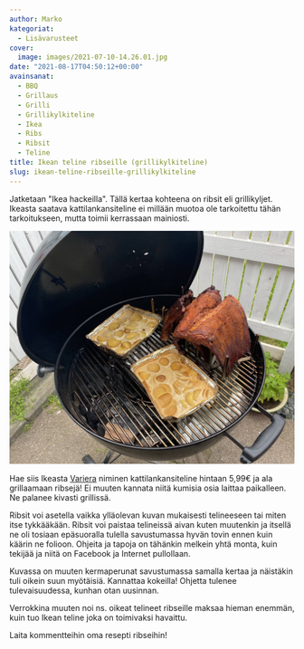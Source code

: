 ```yaml
---
author: Marko
kategoriat:
  - Lisävarusteet
cover:
  image: images/2021-07-10-14.26.01.jpg
date: "2021-08-17T04:50:12+00:00"
avainsanat:
  - BBQ
  - Grillaus
  - Grilli
  - Grillikylkiteline
  - Ikea
  - Ribs
  - Ribsit
  - Teline
title: Ikean teline ribseille (grillikylkiteline)
slug: ikean-teline-ribseille-grillikylkiteline
---
```

Jatketaan "Ikea hackeilla". Tällä kertaa kohteena on ribsit eli grillikyljet. Ikeasta saatava kattilankansiteline ei millään muotoa ole tarkoitettu tähän tarkoitukseen, mutta toimii kerrassaan mainiosti.

![](images/2021-07-10-14.26.01.jpg)

Hae siis Ikeasta [Variera](https://www.ikea.com/fi/fi/p/variera-kattilankansiteline-ruostumaton-teraes-70154800/) niminen kattilankansiteline hintaan 5,99€ ja ala grillaamaan ribsejä! Ei muuten kannata niitä kumisia osia laittaa paikalleen. Ne palanee kivasti grillissä.

Ribsit voi asetella vaikka ylläolevan kuvan mukaisesti telineeseen tai miten itse tykkääkään. Ribsit voi paistaa telineissä aivan kuten muutenkin ja itsellä ne oli tosiaan epäsuoralla tulella savustumassa hyvän tovin ennen kuin käärin ne folioon. Ohjeita ja tapoja on tähänkin melkein yhtä monta, kuin tekijää ja niitä on Facebook ja Internet pullollaan.

Kuvassa on muuten kermaperunat savustumassa samalla kertaa ja näistäkin tuli oikein suun myötäisiä. Kannattaa kokeilla! Ohjetta tulenee tulevaisuudessa, kunhan otan uusinnan.

Verrokkina muuten noi ns. oikeat telineet ribseille maksaa hieman enemmän, kuin tuo Ikean teline joka on toimivaksi havaittu.

Laita kommentteihin oma resepti ribseihin!
